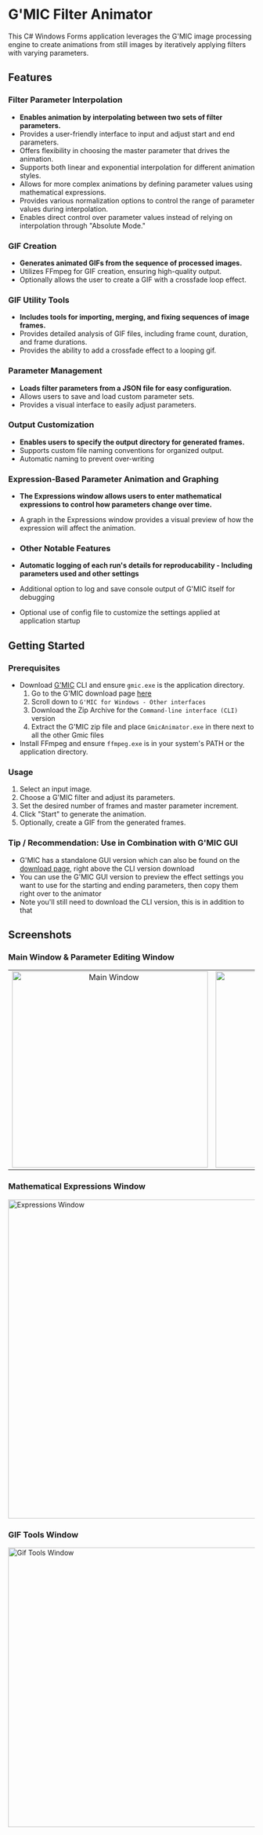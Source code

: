 # G'MIC Filter Animator

This C# Windows Forms application leverages the G'MIC image processing engine to create animations from still images by iteratively applying filters with varying parameters.

## Features

### Filter Parameter Interpolation
- **Enables animation by interpolating between two sets of filter parameters.**
- Provides a user-friendly interface to input and adjust start and end parameters.
- Offers flexibility in choosing the master parameter that drives the animation.
- Supports both linear and exponential interpolation for different animation styles.
- Allows for more complex animations by defining parameter values using mathematical expressions.
- Provides various normalization options to control the range of parameter values during interpolation.
- Enables direct control over parameter values instead of relying on interpolation through "Absolute Mode."

### GIF Creation
- **Generates animated GIFs from the sequence of processed images.**
- Utilizes FFmpeg for GIF creation, ensuring high-quality output.
- Optionally allows the user to create a GIF with a crossfade loop effect.

### GIF Utility Tools
- **Includes tools for importing, merging, and fixing sequences of image frames.**
- Provides detailed analysis of GIF files, including frame count, duration, and frame durations.
- Provides the ability to add a crossfade effect to a looping gif.

### Parameter Management
- **Loads filter parameters from a JSON file for easy configuration.**
- Allows users to save and load custom parameter sets.
- Provides a visual interface to easily adjust parameters.

### Output Customization
- **Enables users to specify the output directory for generated frames.**
- Supports custom file naming conventions for organized output.
- Automatic naming to prevent over-writing

### Expression-Based Parameter Animation and Graphing
- **The Expressions window allows users to enter mathematical expressions to control how parameters change over time.**
- A graph in the Expressions window provides a visual preview of how the expression will affect the animation.

- ### Other Notable Features
- **Automatic logging of each run's details for reproducability - Including parameters used and other settings**
- Additional option to log and save console output of G'MIC itself for debugging
- Optional use of config file to customize the settings applied at application startup

## Getting Started

### Prerequisites
- Download [G'MIC](https://gmic.eu/) CLI and ensure `gmic.exe` is the application directory.
  1.  Go to the G'MIC download page [here](https://gmic.eu/download.html)
  2.  Scroll down to `G'MIC for Windows - Other interfaces`
  3.  Download the Zip Archive for the `Command-line interface (CLI)` version
  4.  Extract the G'MIC zip file and place `GmicAnimator.exe` in there next to all the other Gmic files
- Install FFmpeg and ensure `ffmpeg.exe` is in your system's PATH or the application directory.

### Usage
1. Select an input image.
2. Choose a G'MIC filter and adjust its parameters.
3. Set the desired number of frames and master parameter increment.
4. Click "Start" to generate the animation.
5. Optionally, create a GIF from the generated frames.

### Tip / Recommendation: Use in Combination with G'MIC GUI
- G'MIC has a standalone GUI version which can also be found on the [download page](https://gmic.eu/download.html), right above the CLI version download
- You can use the G'MIC GUI version to preview the effect settings you want to use for the starting and ending parameters, then copy them right over to the animator
- Note you'll still need to download the CLI version, this is in addition to that

## Screenshots

### Main Window & Parameter Editing Window
<table>
  <tr>
    <td align="center">
      <img width="400" alt="Main Window" src="https://github.com/ThioJoe/Gmic-Animation-Tools/assets/12518330/1032a66d-b20e-4174-b6e8-c7c400a69495">
    </td>
    <td align="center">
      <img width="400" alt="Parameter Window" src="https://github.com/ThioJoe/Gmic-Animation-Tools/assets/12518330/27eea291-f4a8-4b56-9a86-33b2ba8c065c">
    </td>
  </tr>
</table>

### Mathematical Expressions Window
<img width="650" alt="Expressions Window" src="https://github.com/ThioJoe/Gmic-Animation-Tools/assets/12518330/8722d187-91d4-4fa6-baa7-63c8648e24b7">

### GIF Tools Window
<img width="570" alt="Gif Tools Window" src="https://github.com/ThioJoe/Gmic-Animation-Tools/assets/12518330/3592a334-772e-4641-aca9-1f953fc0e206">

